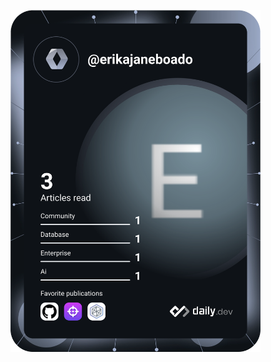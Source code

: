 <a href="https://app.daily.dev/erikajaneboado"><img src="https://github.com/ejcboado/ejcboado/blob/master/devcard.svg" width="400" alt="Erika Jane Boado's Dev Card"/></a>
<!--
**ejcboado/ejcboado** is a ✨ _special_ ✨ repository because its `README.md` (this file) appears on your GitHub profile.

Here are some ideas to get you started:

- 🔭 I’m currently working on ...
- 🌱 I’m currently learning ...
- 👯 I’m looking to collaborate on ...
- 🤔 I’m looking for help with ...
- 💬 Ask me about ...
- 📫 How to reach me: ...
- 😄 Pronouns: ...
- ⚡ Fun fact: ...
-->
